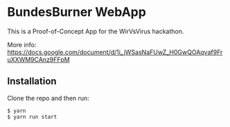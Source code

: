 # BundesBurner WebApp

This is a Proof-of-Concept App for the WirVsVirus hackathon.

More info: https://docs.google.com/document/d/1i_jWSasNaFUwZ_H0GwQOAqvaf9FruXXWM9CAnz9FFpM

## Installation

Clone the repo and then run:
```
$ yarn
$ yarn run start
```

